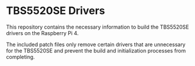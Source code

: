 # TBS5520SE Drivers

This repository contains the necessary information to build the TBS5520SE drivers on the Raspberry Pi 4.

The included patch files only remove certain drivers that are unnecessary for the TBS5520SE and prevent the build and initialization processes from completing.
